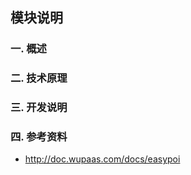 ## 模块说明

### 一.  概述

### 二.  技术原理

### 三.  开发说明

### 四.  参考资料 
- http://doc.wupaas.com/docs/easypoi

